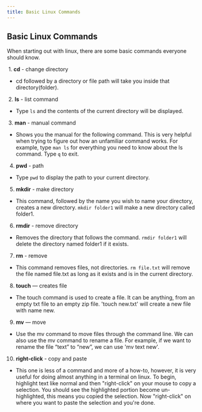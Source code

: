 ```yaml
---
title: Basic Linux Commands
---
```

## Basic Linux Commands

When starting out with linux, there are some basic commands everyone should know.

  1. **cd** - change directory 
  - cd followed by a directory or file path will take you inside that directory(folder).
  
  2. **ls** - list command
  - Type `ls` and the contents of the current directory will be displayed.
  
  3. **man** - manual command
  - Shows you the manual for the following command. This is very helpful when trying to figure out how an unfamiliar command works. For example, type `man ls` for everything you need to know about the ls command. Type `q` to exit.
  
  4. **pwd** - path
  - Type `pwd` to display the path to your current directory.
  
  5. **mkdir** - make directory
  - This command, followed by the name you wish to name your directory, creates a new directory. `mkdir folder1` will make a new directory called folder1.
  
  6. **rmdir** - remove directory
  - Removes the directory that follows the command. `rmdir folder1` will delete the directory named folder1 if it exists.
  
  7. **rm** - remove
  - This command removes files, not directories. `rm file.txt` will remove the file named file.txt as long as it exists and is in the current directory.
  8. **touch** — creates file
  - The touch command is used to create a file. It can be anything, from an empty txt file to an empty zip file. 'touch new.txt' will create a new file with name new.
  9. **mv** — move
  - Use the mv command to move files through the command line. We can also use the mv command to rename a file. For example, if we want to rename the file “text” to “new”, we can use 'mv text new'.

  10. **right-click** - copy and paste
  - This one is less of a command and more of a how-to, however, it is very useful for doing almost anything in a terminal on linux. To begin, highlight text like normal and then "right-click" on your mouse to copy a selection. You should see the highlighted portion become un-highlighted, this means you copied the selection. Now "right-click" on where you want to paste the selection and you're done. 
